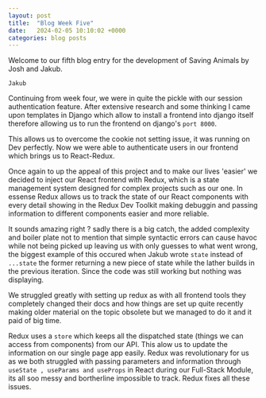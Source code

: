 ```yaml
---
layout: post
title:  "Blog Week Five"
date:   2024-02-05 10:10:02 +0000
categories: blog posts
---
```

Welcome to our fifth blog entry for the development of Saving Animals by Josh and Jakub.

`Jakub`

Continuing from week four, we were in quite the pickle with our session authentication feature. After extensive research and some thinking I came upon templates in Django which allow to install a frontend into django itself therefore allowing us to run the frontend on django's `port 8000`.

This allows us to overcome the cookie not setting issue, it was running on Dev perfectly. Now we were able to authenticate users in our frontend which brings us to React-Redux.

Once again to up the appeal of this project and to make our lives 'easier' we decided to inject our React frontend with Redux, which is a state management system designed for complex projects such as our one. In essense Redux allows us to track the state of our React components with every detail showing in the Redux Dev Toolkit making debuggin and passing information to different components easier and more reliable. 

It sounds amazing right ? sadly there is a big catch, the added complexity and boiler plate not to mention that simple syntactic errors can cause havoc while not being picked up leaving us with only guesses to what went wrong, the biggest example of this occured when Jakub wrote `state` instead of `...state` the former returning a new piece of state while the lather builds in the previous iteration. Since the code was still working but nothing was displaying.

We struggled greatly with setting up redux as with all frontend tools they completely changed their docs and how things are set up quite recently making older material on the topic obsolete but we managed to do it and it paid of big time.

Redux uses a `store` which keeps all the dispatched state (things we can access from components) from our API. This alow us to update the information on our single page app easily. Redux was revolutionary for us as we both struggled with passing parameters and information through `useState , useParams and useProps` in React during our Full-Stack Module, its all soo messy and bortherline impossible to track. Redux fixes all these issues.





 